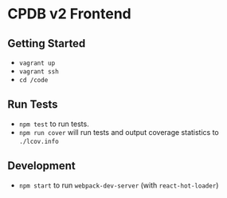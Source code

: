 # CPDB v2 Frontend

## Getting Started

- `vagrant up`
- `vagrant ssh`
- `cd /code`

## Run Tests

- `npm test` to run tests.
- `npm run cover` will run tests and output coverage statistics to `./lcov.info`

## Development

- `npm start` to run `webpack-dev-server` (with `react-hot-loader`)
